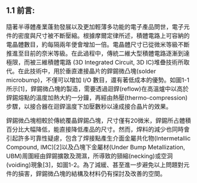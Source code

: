 ## 1.1 前言:
<font size=3>隨著半導體產業蓬勃發展以及更加輕薄多功能的電子產品問世，電子元件的密度與尺寸被不斷壓縮。根據摩爾定律所述，積體電路上可容納的電晶體數目，約每隔兩年便會增加一倍。電晶體尺寸已從微米等級不斷推進至目前的奈米等級。在此過程中，傳統二維大型積體電路逐漸到達極限，而被三維積體電路 (3D Integrated Circuit, 3D IC)堆疊技術所取代。在此技術中，用於垂直連接晶片的銲錫微凸塊(solder microbump)，不僅可以增加 I/O 數目，還有著低成本的優勢。如圖1-1所示[1]，銲錫微凸塊的製造，需要透過迴銲(reflow)在高溫爐中以高於銲錫熔點的溫度加熱大約一分鐘，再經由熱壓(thermo-compression)步驟，以接合器在迴銲溫度下加壓數秒以達成接合晶片的效果。<br>
  
銲錫微凸塊相較於傳統覆晶銲錫凸塊，尺寸僅有20微米，銲錫所占體積百分比大幅降低，能直接降低產品的尺寸。然而，焊料的減少也同時會引起許多可靠性疑慮，包含了焊接點產生介面金屬共化物(Intermetallic Compound, IMC)[2]以及凸塊下金屬材(Under Bump Metallization, UBM)周圍經由銲錫擴散及潤濕，所導致的頸縮(necking)或空洞(voiding)現象[3]，如圖1-2。為了減緩、甚至進一步避免以上問題對元件的損害，銲錫微凸塊的結構及材料仍有探討及改善的空間。</font>

